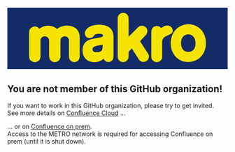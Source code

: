 ![MCC logo](./images/makro.png)

## You are not member of this GitHub organization!

If you want to work in this GitHub organization, please try to get invited.  
See more details on [Confluence Cloud](https://metrodigital.atlassian.net/wiki/x/KgD8Bg) ...

... or on [Confluence on prem](https://confluence.metrosystems.net/x/GvL9Ig).  
Access to the METRO network is required for accessing Confluence on prem (until it is shut down).
